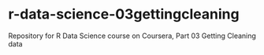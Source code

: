 # r-data-science-03gettingcleaning
Repository for R Data Science course on Coursera, Part 03 Getting Cleaning data
